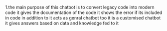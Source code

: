 1.the main purpose of this chatbot is to convert legacy code into modern code 
it gives the documentation of the code 
it shows the error if its included in code
in addition to it acts as genral chatbot too 
it is a customised chatbot 
it gives answers based on data and knowledge fed to it 
